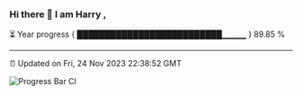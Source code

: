 ### Hi there 👋 I am Harry , 

⏳ Year progress { ██████████████████████████▁▁▁▁ } 89.85 %

---

⏰ Updated on Fri, 24 Nov 2023 22:38:52 GMT

![Progress Bar CI](https://github.com/duykhang68/duykhang68/workflows/Progress%20Bar%20CI/badge.svg)
